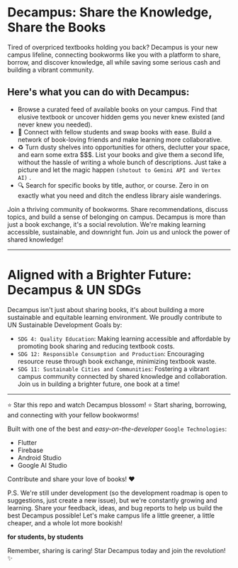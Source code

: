 # Decampus: Share the Knowledge, Share the Books
Tired of overpriced textbooks holding you back? Decampus is your new campus lifeline, connecting bookworms like you with a platform to share, borrow, and discover knowledge, all while saving some serious cash and building a vibrant community.

## **Here's what you can do with Decampus:**

- Browse a curated feed of available books on your campus. Find that elusive textbook or uncover hidden gems you never knew existed (and never knew you needed).
- 🔗 Connect with fellow students and swap books with ease. Build a network of book-loving friends and make learning more collaborative.
- ♻️ Turn dusty shelves into opportunities for others, declutter your space, and earn some extra $$$. List your books and give them a second life, without the hassle of writing a whole bunch of descriptions. Just take a picture and let the magic happen `(shotout to Gemini API and Vertex AI)` . 
- 🔍 Search for specific books by title, author, or course. Zero in on exactly what you need and ditch the endless library aisle wanderings.

Join a thriving community of bookworms. Share recommendations, discuss topics, and build a sense of belonging on campus.
Decampus is more than just a book exchange, it's a social revolution. We're making learning accessible, sustainable, and downright fun. Join us and unlock the power of shared knowledge!

---


# Aligned with a Brighter Future: Decampus & UN SDGs
Decampus isn't just about sharing books, it's about building a more sustainable and equitable learning environment. We proudly contribute to UN Sustainable Development Goals by:

- `SDG 4: Quality Education`: Making learning accessible and affordable by promoting book sharing and reducing textbook costs.
- `SDG 12: Responsible Consumption and Production`: Encouraging resource reuse through book exchange, minimizing textbook waste.
- `SDG 11: Sustainable Cities and Communities`: Fostering a vibrant campus community connected by shared knowledge and collaboration.
Join us in building a brighter future, one book at a time!

---

⭐️ Star this repo and watch Decampus blossom! ⭐
Start sharing, borrowing, and connecting with your fellow bookworms!

Built with one of the best and *easy-on-the-developer* `Google Technologies`:

- Flutter
- Firebase
- Android Studio
- Google AI Studio

Contribute and share your love of books! ❤️‍


P.S. We're still under development (so the development roadmap is open to suggestions, just create a new issue), but we're constantly growing and learning. Share your feedback, ideas, and bug reports to help us build the best Decampus possible!
Let's make campus life a little greener, a little cheaper, and a whole lot more bookish!

**for students, by students**


Remember, sharing is caring! Star Decampus today and join the revolution! ✨

